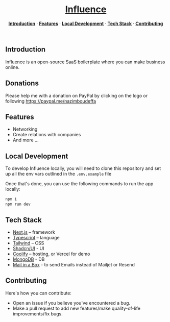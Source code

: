 <a href="https://allbiiiz.com">
  <h1 align="center">Influence</h1>
</a>

<p align="center">
  <a href="#introduction"><strong>Introduction</strong></a> ·
  <a href="#features"><strong>Features</strong></a> ·
  <a href="#local-development"><strong>Local Development</strong></a> ·
  <a href="#tech-stack"><strong>Tech Stack</strong></a> ·
  <a href="#contributing"><strong>Contributing</strong></a>
</p>
<br/>

<div align="center">
  <a href="https://paypal.me/nazimboudeffa"
    <img src="./public/donations/paypal_logo.svg">
  </a>
</div>

## Introduction

Influence is an open-source SaaS boilerplate where you can make business online.

## Donations

Please help me with a donation on PayPal by clicking on the logo or following https://paypal.me/nazimboudeffa

## Features

- Networking
- Create relations with companies
- And more ...

## Local Development

To develop Influence locally, you will need to clone this repository and set up all the env vars outlined in the `.env.example` file

Once that's done, you can use the following commands to run the app locally:

```
npm i
npm run dev
```

## Tech Stack

- [Next.js](https://nextjs.org/) – framework
- [Typescript](https://www.typescriptlang.org/) – language
- [Tailwind](https://tailwindcss.com/) – CSS
- [Shadcn/UI](https://ui.shadcn.com/) - UI
- [Coolify](https://coolify.io/) – hosting, or Vercel for demo
- [MongoDB](https://www.mongodb.com/products/tools/compass) - DB
- [Mail in a Box](https://mailinabox.email) - to send Emails instead of Mailjet or Resend 

## Contributing

Here's how you can contribute:

- Open an issue if you believe you've encountered a bug.
- Make a pull request to add new features/make quality-of-life improvements/fix bugs.
